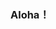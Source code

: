 ### Aloha！

[](https://lh3.googleusercontent.com/GCaiWfr7kby4UDJqSbp0ZtF3hyLzYKQ76GQE5A66BRsn89GPf1LhIKfcVldP6L5Lt2BUxZvLY9Lldw9LbIiE91lR0ko6AB4PA3ShfhkBxDy4xqvpu80p6en2t-PSZPxKv7XiVqHJpjgjaD09GE6wp-VyOeYgDGbqwOMRaCUETPsMX6sJmkgPDMDtDq1QaCmJ6bBVaRug6AcryoVmc7YP0iDgNDvVnOgtUQjPJTEqWvfeUJxfa5sRhxoq4HJO01J2J3EZxF7XcjKOTkiEy21UNcBfIomi2yE2iq3wmhGW9rbN21sCxFrf6jNL5ijh_8VOytlpAXNq6O9KsDa9EzJf4sSF7K27JsVFimDh7QYt1lF45U4bQi4w8vOuwvAC7yHKZKWzwB0_y0Laqv4xKXXf3-aoiTUhmP4Dx1zl7OxNeGbHjq3O-UJzeR0hoO6yVs0pN2OX__QLYa0PzI1uf_6EbVGlvXxAqy5I7X41cHf1PJ-eRf2-Q8Wf1OeUEc_Rvrr-Eu_8LE8M5jto0KZ5PemhUA6A7x31kfV3zbigpEv15tmT36E7W873JguFjpcP8pHnMLv0RBM_2OMItK6u8fCXQkV9mZw5B64AZDpCOmgabEmlvWvo9eSizqiR2-obHZ0bqzjdZ7aAzr3pbCWjT6CsZy77XQgAnvMSNn4vjguZ-uaH3l1R1SrdBnab_jOIZRYcRDgTMdZf56PxbZ4A0za2AKSyZyKmGChtRAi5b0uCZFTjABrZ=w1452-h1089-no)
